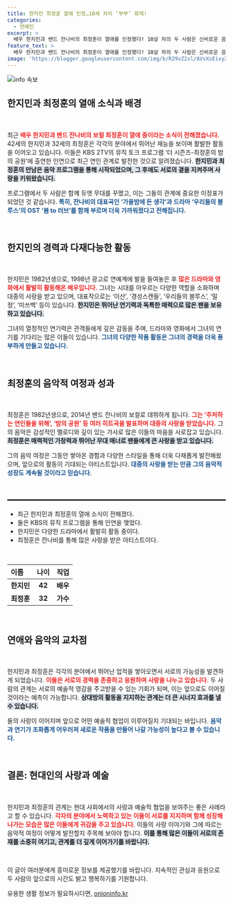 ```yaml
---
title: 한지민 최정훈 열애 인정…10세 차이 ‘부부’ 화제!
categories:
  - 연예인
excerpt: >
  배우 한지민과 밴드 잔나비의 최정훈이 열애를 인정했다! 10살 차의 두 사람은 신비로운 음악적 인연으로 사랑에 빠졌다. 1년 전 그들의 듀엣 무대가 인연의 시작이었다.
feature_text: >
  배우 한지민과 밴드 잔나비의 최정훈이 열애를 인정했다! 10살 차의 두 사람은 신비로운 음악적 인연으로 사랑에 빠졌다. 1년 전 그들의 듀엣 무대가 인연의 시작이었다.
image: 'https://blogger.googleusercontent.com/img/b/R29vZ2xl/AVvXsEixyZcFfHzMRdzZMjFBmAUKJYCLCGyLL1o632UiGVXcaFdKo_bkvkuCioo0uUKlGfBVcT3P84aROyZIXSBEx3Aw5nCQ3pTgDom1WDC4m8eifvWiAmWEEVb4x6G_l8C0QH225ldMjyaFvpxGEBGNO37VmDTDMHGhJPq73UglMfDca1-0aw/s1600/blogspot.png'
---
```


<p><img src="https://blogger.googleusercontent.com/img/b/R29vZ2xl/AVvXsEixyZcFfHzMRdzZMjFBmAUKJYCLCGyLL1o632UiGVXcaFdKo_bkvkuCioo0uUKlGfBVcT3P84aROyZIXSBEx3Aw5nCQ3pTgDom1WDC4m8eifvWiAmWEEVb4x6G_l8C0QH225ldMjyaFvpxGEBGNO37VmDTDMHGhJPq73UglMfDca1-0aw/s1600/blogspot.png" alt="info 속보" /></p>

<h2 data-ke-size="size26">한지민과 최정훈의 열애 소식과 배경</h2>

<p data-ke-size="size16">&nbsp;</p> 

<p>최근 <b><span style="color: #ee2323;">배우 한지민과 밴드 잔나비의 보컬 최정훈이 열애 중이라는 소식이 전해졌습니다.</span></b> 42세의 한지민과 32세의 최정훈은 각각의 분야에서 뛰어난 재능을 보이며 활발한 활동을 이어오고 있습니다. 이들은 KBS 2TV의 뮤직 토크 프로그램 ‘더 시즌즈-최정훈의 밤의 공원’에 출연한 인연으로 최근 연인 관계로 발전한 것으로 알려졌습니다. <b><span style="background-color: #21538527;">한지민과 최정훈의 만남은 음악 프로그램을 통해 시작되었으며, 그 후에도 서로의 곁을 지켜주며 사랑을 키워왔습니다.</span></b> </p>

<p>프로그램에서 두 사람은 함께 듀엣 무대를 꾸몄고, 이는 그들의 관계에 중요한 이정표가 되었던 것 같습니다. <b><span style="color: #1a5490;">특히, 잔나비의 대표곡인 ‘가을밤에 든 생각’과 드라마 ‘우리들의 블루스’의 OST ‘봄 to 러브’를 함께 부르며 더욱 가까워졌다고 전해집니다.</span></b> </p>

<p data-ke-size="size16">&nbsp;</p>

<h2 data-ke-size="size26">한지민의 경력과 다재다능한 활동</h2>

<p data-ke-size="size16">&nbsp;</p> 

<p>한지민은 1982년생으로, 1998년 광고로 연예계에 발을 들여놓은 후 <b><span style="color: #ee2323;">많은 드라마와 영화에서 활발히 활동해온 배우입니다.</span></b> 그녀는 시대를 아우르는 다양한 역할을 소화하며 대중의 사랑을 받고 있으며, 대표작으로는 ‘이산’, ‘경성스캔들’, ‘우리들의 블루스’, ‘밀정’, ‘미쓰백’ 등이 있습니다. <b><span style="background-color: #21538527;">한지민은 뛰어난 연기력과 독특한 매력으로 많은 팬을 보유하고 있습니다.</span></b> </p>

<p>그녀의 열정적인 연기력은 관객들에게 깊은 감동을 주며, 드라마와 영화에서 그녀의 연기를 기다리는 많은 이들이 있습니다. <b><span style="color: #1a5490;">그녀의 다양한 작품 활동은 그녀의 경력을 더욱 풍부하게 만들고 있습니다.</span></b> </p>

<p data-ke-size="size16">&nbsp;</p>

<h2 data-ke-size="size26">최정훈의 음악적 여정과 성과</h2>

<p data-ke-size="size16">&nbsp;</p> 

<p>최정훈은 1982년생으로, 2014년 밴드 잔나비의 보컬로 데뷔하게 됩니다. <b><span style="color: #ee2323;">그는 ‘주저하는 연인들을 위해’, ‘밤의 공원’ 등 여러 히트곡을 발표하며 대중의 사랑을 받았습니다.</span></b> 그의 음악은 감성적인 멜로디와 깊이 있는 가사로 많은 이들의 마음을 사로잡고 있습니다. <b><span style="background-color: #21538527;">최정훈은 매력적인 가창력과 뛰어난 무대 매너로 팬들에게 큰 사랑을 받고 있습니다.</span></b> </p>

<p>그의 음악 여정은 그동안 쌓아온 경험과 다양한 스타일을 통해 더욱 다채롭게 발전해왔으며, 앞으로의 활동이 기대되는 아티스트입니다. <b><span style="color: #1a5490;">대중의 사랑을 받는 만큼 그의 음악적 성장도 계속될 것이라고 믿습니다.</span></b></p>

<p data-ke-size="size16">&nbsp;</p>

<hr style="height: 3px; border-top: 1px solid #eee; margin: 20px 0;" /> 

<ul>
    <li>최근 한지민과 최정훈의 열애 소식이 전해졌다.</li>
    <li>둘은 KBS의 뮤직 프로그램을 통해 인연을 맺었다.</li>
    <li>한지민은 다양한 드라마에서 활발히 활동 중이다.</li>
    <li>최정훈은 잔나비를 통해 많은 사랑을 받은 아티스트이다.</li>
</ul>

<p data-ke-size="size16">&nbsp;</p>

<table style="width: 100%; border-collapse: collapse;">
    <thead>
        <tr>
            <th style="text-align: left;">이름</th>
            <th style="text-align: left;">나이</th>
            <th style="text-align: left;">직업</th>
        </tr>
    </thead>
    <tbody>
        <tr>
            <td style="text-align: center; height: 17px;"><b>한지민</b></td>
            <td style="text-align: center; height: 17px;"><b>42</b></td>
            <td style="text-align: center; height: 17px;"><b>배우</b></td>
        </tr>
        <tr>
            <td style="text-align: center; height: 17px;"><b>최정훈</b></td>
            <td style="text-align: center; height: 17px;"><b>32</b></td>
            <td style="text-align: center; height: 17px;"><b>가수</b></td>
        </tr>
    </tbody>
</table>

<p data-ke-size="size16">&nbsp;</p>

<h2 data-ke-size="size26">연애와 음악의 교차점</h2>

<p data-ke-size="size16">&nbsp;</p> 

<p>한지민과 최정훈은 각각의 분야에서 뛰어난 업적을 쌓아오면서 서로의 가능성을 발견하게 되었습니다. <b><span style="color: #ee2323;">이들은 서로의 경력을 존중하고 응원하며 사랑을 나누고 있습니다.</span></b> 두 사람의 관계는 서로의 예술적 영감을 주고받을 수 있는 기회가 되며, 이는 앞으로도 이어질 것이라는 예측이 가능합니다. <b><span style="background-color: #21538527;">상대방의 활동을 지지하는 관계는 더 큰 시너지 효과를 낼 수 있습니다.</span></b> </p>

<p>둘의 사랑이 이어지며 앞으로 어떤 예술적 협업이 이루어질지 기대되는 바입니다. <b><span style="color: #1a5490;">음악과 연기가 조화롭게 어우러져 새로운 작품을 만들어 나갈 가능성이 높다고 볼 수 있습니다.</span></b> </p>

<p data-ke-size="size16">&nbsp;</p>

<h2 data-ke-size="size26">결론: 현대인의 사랑과 예술</h2>

<p data-ke-size="size16">&nbsp;</p> 

<p>한지민과 최정훈의 관계는 현대 사회에서의 사랑과 예술적 협업을 보여주는 좋은 사례라고 할 수 있습니다. <b><span style="color: #ee2323;">각자의 분야에서 노력하고 있는 이들이 서로를 지지하며 함께 성장해 나가는 모습은 많은 이들에게 귀감을 주고 있습니다.</span></b> 이들의 사랑 이야기와 그에 따르는 음악적 여정이 어떻게 발전할지 주목해 보아야 합니다. <b><span style="background-color: #21538527;">이를 통해 많은 이들이 서로의 존재를 소중히 여기고, 관계를 더 깊게 이어가기를 바랍니다.</span></b></p>

<p data-ke-size="size16">&nbsp;</p> 

<p>이 글이 여러분에게 흥미로운 정보를 제공했기를 바랍니다. 지속적인 관심과 응원으로 두 사람의 앞으로의 시간도 밝고 행복하기를 기원합니다.</p>
유용한 생활 정보가 필요하시다면, <a href="https://onioninfo.kr" rel="dofollow">onioninfo.kr</a>


